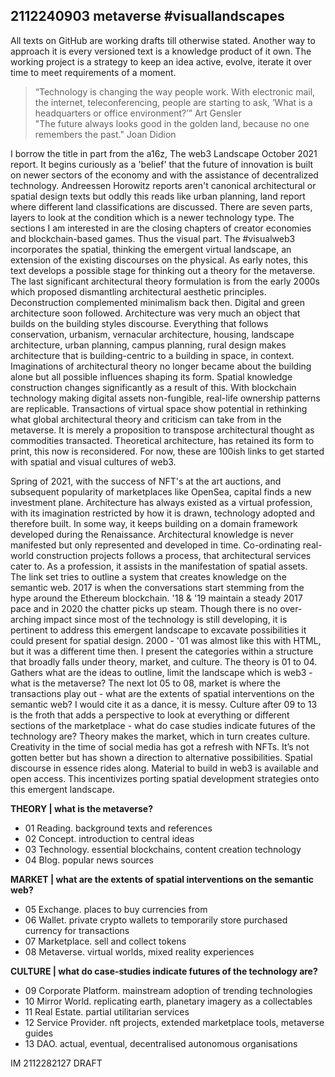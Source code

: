 ## 2112240903 metaverse #visuallandscapes

All texts on GitHub are working drafts till otherwise stated. Another way to approach it is every versioned text is a knowledge product of it own. The working project is a strategy to keep an idea active, evolve, iterate it over time to meet requirements of a moment.

> “Technology is changing the way people work. With electronic mail, the internet, teleconferencing, people are starting to ask, ‘What is a 
headquarters or office environment?’” Art Gensler     
> "The future always looks good in the golden land, because no one remembers the past." Joan Didion 

I borrow the title in part from the a16z, The web3 Landscape October 2021 report. It begins curiously as a 'belief' that the future of innovation is built on newer sectors of the economy and with the assistance of decentralized technology. Andreessen Horowitz reports aren't canonical architectural or spatial design texts but oddly this reads like urban planning, land report where different land classifications are discussed. There are seven parts, layers to look at the condition which is a newer technology type. The sections I am interested in are the closing chapters of creator economies and blockchain-based games. Thus the visual part. The #visualweb3 incorporates the spatial, thinking the emergent virtual landscape, an extension of the existing discourses on the physical. As early notes, this text develops a possible stage for thinking out a theory for the metaverse. The last significant architectural theory formulation is from the early 2000s which proposed dismantling architectural aesthetic principles. Deconstruction complemented minimalism back then. Digital and green architecture soon followed. Architecture was very much an object that builds on the building styles discourse. Everything that follows conservation, urbanism, vernacular architecture, housing, landscape architecture, urban planning, campus planning, rural design makes architecture that is building-centric to a building in space, in context. Imaginations of architectural theory no longer became about the building alone but all possible influences shaping its form. Spatial knowledge construction changes significantly as a result of this. With blockchain technology making digital assets non-fungible, real-life ownership patterns are replicable. Transactions of virtual space show potential in rethinking what global architectural theory and criticism can take from in the metaverse. It is merely a proposition to transpose architectural thought as commodities transacted. Theoretical architecture, has retained its form to print, this now is reconsidered. For now, these are 100ish links to get started with spatial and visual cultures of web3.

Spring of 2021, with the success of NFT's at the art auctions, and subsequent popularity of marketplaces like OpenSea, capital finds a new investment plane. Architecture has always existed as a virtual profession, with its imagination restricted by how it is drawn, technology adopted and therefore built. In some way, it keeps building on a domain framework developed during the Renaissance. Architectural knowledge is never manifested but only represented and developed in time. Co-ordinating real-world construction projects follows a process, that architectural services cater to. As a profession, it assists in the manifestation of spatial assets. The link set tries to outline a system that creates knowledge on the semantic web. 2017 is when the conversations start stemming from the hype around the Ethereum blockchain. '18 & '19 maintain a steady 2017 pace and in 2020 the chatter picks up steam. Though there is no over-arching impact since most of the technology is still developing, it is pertinent to address this emergent landscape to excavate possibilities it could present for spatial design. 2000 - '01 was almost like this with HTML, but it was a different time then. I present the categories within a structure that broadly falls under theory, market, and culture. The theory is 01 to 04. Gathers what are the ideas to outline, limit the landscape which is web3 - what is the metaverse? The next lot 05 to 08, market is where the transactions play out - what are the extents of spatial interventions on the semantic web? I would cite it as a dance, it is messy. Culture after 09 to 13 is the froth that adds a perspective to look at everything or different sections of the marketplace - what do case studies indicate futures of the technology are? Theory makes the market, which in turn creates culture. Creativity in the time of social media has got a refresh with NFTs. It’s not gotten better but has shown a direction to alternative possibilities. Spatial discourse in essence rides along. Material to build in web3 is available and open access. This incentivizes porting spatial development strategies onto this emergent landscape.

**THEORY | what is the metaverse?**
* 01 Reading. background texts and references   
* 02 Concept. introduction to central ideas
* 03 Technology. essential blockchains, content creation technology 
* 04 Blog. popular news sources 

**MARKET | what are the extents of spatial interventions on the semantic web?**
* 05 Exchange. places to buy currencies from
* 06 Wallet. private crypto wallets to temporarily store purchased currency for transactions  
* 07 Marketplace. sell and collect tokens
* 08 Metaverse. virtual worlds, mixed reality experiences 

**CULTURE | what do case-studies indicate futures of the technology are?**
* 09 Corporate Platform. mainstream adoption of trending technologies
* 10 Mirror World. replicating earth, planetary imagery as a collectables
* 11 Real Estate. partial utilitarian services  
* 12 Service Provider. nft projects, extended marketplace tools, metaverse guides 
* 13 DAO. actual, eventual, decentralised autonomous organisations

IM 2112282127 DRAFT
